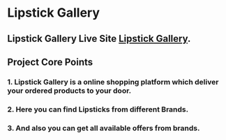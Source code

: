 # Lipstick Gallery

## Lipstick Gallery Live Site [Lipstick Gallery](https://lipstic-gallery.web.app/).

## Project Core Points

### 1. Lipstick Gallery is a online shopping platform which deliver your ordered products to your door.

### 2. Here you can find Lipsticks from different Brands.

### 3. And also you can get all available offers from brands.

